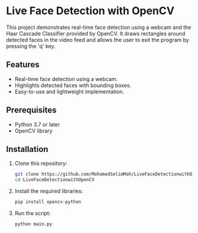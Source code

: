 # Live Face Detection with OpenCV

This project demonstrates real-time face detection using a webcam and the Haar Cascade Classifier provided by OpenCV. It draws rectangles around detected faces in the video feed and allows the user to exit the program by pressing the 'q' key.

## Features
- Real-time face detection using a webcam.
- Highlights detected faces with bounding boxes.
- Easy-to-use and lightweight implementation.

## Prerequisites
- Python 3.7 or later
- OpenCV library

## Installation
1. Clone this repository:
   ```bash
   git clone https://github.com/MohamedSelimMah/LiveFaceDetectionwithOpenCV.git
   cd LiveFaceDetectionwithOpenCV
   
2. Install the required libraries:
   ```bash
   pip install opencv-python


3. Run the script:
   ```bash
   python main.py
